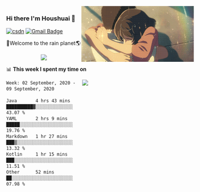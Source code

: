 <img  align='right' height="150" src="https://github.com/LikeRainDay/LikeRainDay/blob/master/pic/img_rain_1.gif?raw=true">



### Hi there I'm Houshuai :lemon:

[![csdn](https://img.shields.io/badge/-csdn-c14438?style=flat-square&logo=c&logoColor=white)](https://blog.csdn.net/qq_15807167)
[![Gmail Badge](https://img.shields.io/badge/-gmail-c14438?style=flat-square&logo=Gmail&logoColor=white&link=mailto:houshuai0816@gmail.com)](mailto:houshuai0816@gmail.com)

🚀Welcome to the rain planet🌎

<center>
<img align='center'  src="https://source.unsplash.com/random/1200x600">
</center>

📊 **This week I spent my time on**

<img align='right'   width="300" src="https://github-readme-stats.vercel.app/api?username=LikeRainDay&show_icons=true&title_color=fff&icon_color=79ff97&text_color=9f9f9f&bg_color=151515">

<!--START_SECTION:waka-->
```text
Week: 02 September, 2020 - 09 September, 2020

Java       4 hrs 43 mins   ██████████▓░░░░░░░░░░░░░░   43.07 % 
YAML       2 hrs 9 mins    █████░░░░░░░░░░░░░░░░░░░░   19.76 % 
Markdown   1 hr 27 mins    ███▒░░░░░░░░░░░░░░░░░░░░░   13.32 % 
Kotlin     1 hr 15 mins    ███░░░░░░░░░░░░░░░░░░░░░░   11.51 % 
Other      52 mins         ██░░░░░░░░░░░░░░░░░░░░░░░   07.98 % 
```
<!--END_SECTION:waka-->
